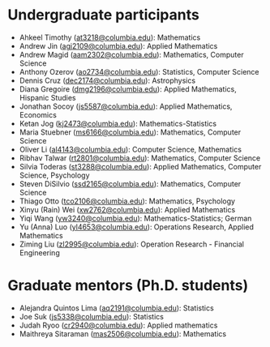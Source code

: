 # Undergraduate participants
* Ahkeel Timothy (at3218@columbia.edu): Mathematics
* Andrew Jin (agj2109@columbia.edu): Applied Mathematics
* Andrew Magid (aam2302@columbia.edu): Mathematics, Computer Science
* Anthony Ozerov (ao2734@columbia.edu): Statistics, Computer Science
* Dennis Cruz (dec2174@columbia.edu): Astrophysics
* Diana Gregoire (dmg2196@columbia.edu): Applied Mathematics, Hispanic Studies
* Jonathan Socoy (js5587@columbia.edu): Applied Mathematics, Economics
* Ketan Jog (kj2473@columbia.edu): Mathematics-Statistics
* Maria Stuebner (ms6166@columbia.edu): Mathematics, Computer Science
* Oliver Li (al4143@columbia.edu): Computer Science, Mathematics
* Ribhav Talwar (rt2801@columbia.edu): Mathematics, Computer Science
* Silvia Toderas (st3288@columbia.edu): Applied Mathematics, Computer Science, Psychology
* Steven DiSilvio (ssd2165@columbia.edu): Mathematics, Computer Science
* Thiago Otto (tco2106@columbia.edu): Mathematics, Psychology
* Xinyu (Rain) Wei (xw2762@columbia.edu): Applied Mathematics
* Yiqi Wang (yw3240@columbia.edu): Mathematics-Statistics; German
* Yu (Anna) Luo (yl4653@columbia.edu): Operations Research, Applied Mathematics
* Ziming Liu (zl2995@columbia.edu): Operation Research - Financial Engineering

# Graduate mentors (Ph.D. students)
* Alejandra Quintos Lima (aq2191@columbia.edu): Statistics
* Joe Suk (js5338@columbia.edu): Statistics
* Judah Ryoo (cr2940@columbia.edu): Applied mathematics
* Maithreya Sitaraman (mas2506@columbia.edu): Mathematics
